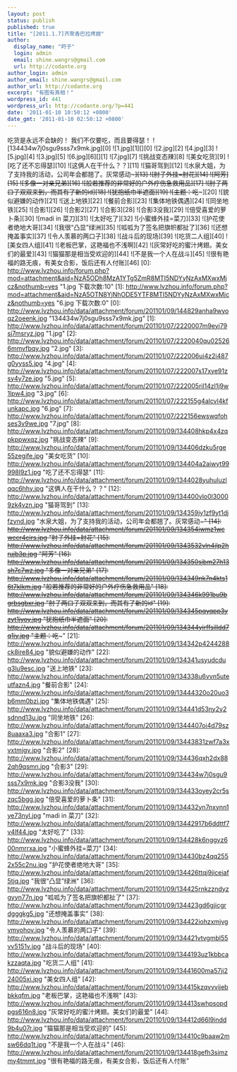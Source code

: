 ```yaml
---
layout: post
status: publish
published: true
title: "[2011.1.7]齐聚香巴拉烤翅"
author:
  display_name: "莳子"
  login: admin
  email: shine.wangrs@gmail.com
  url: http://codante.org
author_login: admin
author_email: shine.wangrs@gmail.com
author_url: http://codante.org
excerpt: "有图有真相！"
wordpress_id: 441
wordpress_url: http://codante.org/?p=441
date: '2011-01-10 10:50:12 +0800'
date_gmt: '2011-01-10 02:50:12 +0800'
---
```


吃货是永远不会缺的！
我们不仅要吃，而且要得瑟！
![134434w7j0sgu9sss7x9mk.jpg][0]
![1.jpg][1][][0]
![2.jpg][2]
![4.jpg][3]
![5.jpg][4]
![3.jpg][5]
![6.jpg][6][][1]
![7.jpg][7]
![挑战变态辣][8]
![美女吃货][9]
![吃了还不忘得瑟][10]
![这俩人在干什么？？][11]
![猫哥驾到][12]
![水泉大姐，为了支持我的活动，公司年会都翘了。灰常感动~~~][13]
![肘子外挂=肘花][14]
![阿芳][15]
![多像一对亲兄弟][16]
![般若推荐的非常好的户外疗伤急救用品][17]
![肘子两口子双双来到，而其有了新的id][18]
![犹抱纸巾半遮面][19]
![主题：吃~~~][20]
![貌似避嫌的动作][21]
![送上地铁][22]
![餐前合影][23]
![集体地铁偶遇][24]
![同坐地铁][25]
![合影1][26]
![合影2][27]
![合影3][28]
![合影3没我][29]
![倍受喜爱的萝卜条][30]
![madi in 菜刀][31]
![太好吃了][32]
![小蜜蜂外挂=菜刀][33]
![护花使者绝地大哥][34]
![我很“凸显”绿洲][35]
![呱呱为了签名把旗帜都扯了][36]
![还想掩盖事实][37]
![令人羡慕的两口子][38]
![战斗后的现场][39]
![吃货二人组][40]
![美女四人组][41]
![老板巴掌，这艳福也不浅啊][42]
![灰常好吃的蜜汁烤翅。美女们的最爱][43]
![猫猫那是相当受欢迎的][44]
![不是我一个人在战斗][45]
![很有艳福的路无痕，有美女合影，饭后还有人付账][46]
[0]: http://www.lvzhou.info/forum.php?mod=attachment&aid=NzA5ODh8MzA1YTg5ZmR8MTI5NDYyNzAxMXwxMjcz&nothumb=yes "1.jpg 下载次数:10"
[1]: http://www.lvzhou.info/forum.php?mod=attachment&aid=NzA5OTN8YjNhODE5YTF8MTI5NDYyNzAxMXwxMjcz&nothumb=yes "6.jpg 下载次数:0"
[0]: http://www.lvzhou.info/data/attachment/forum/201101/09/144829anha9wyoqz2oeenk.jpg "134434w7j0sgu9sss7x9mk.jpg"
[1]: http://www.lvzhou.info/data/attachment/forum/201101/07/2220007m9eyj79sj7msryz.jpg "1.jpg"
[2]: http://www.lvzhou.info/data/attachment/forum/201101/07/2220040qu025266mmvfbqy.jpg "2.jpg"
[3]: http://www.lvzhou.info/data/attachment/forum/201101/07/222006ui4z2i487g0yyss5.jpg "4.jpg"
[4]: http://www.lvzhou.info/data/attachment/forum/201101/07/222007s17xye91zsy4y7ze.jpg "5.jpg"
[5]: http://www.lvzhou.info/data/attachment/forum/201101/07/222005ril14zl1j9w1lpw4.jpg "3.jpg"
[6]: http://www.lvzhou.info/data/attachment/forum/201101/07/222155g4alcvl4kfunkapc.jpg "6.jpg"
[7]: http://www.lvzhou.info/data/attachment/forum/201101/07/222156ewswqfohses3v9we.jpg "7.jpg"
[8]: http://www.lvzhou.info/data/attachment/forum/201101/09/134408hkp4x4zqpkppwxqz.jpg "挑战变态辣"
[9]: http://www.lvzhou.info/data/attachment/forum/201101/09/134406dzku5rge55zegife.jpg "美女吃货"
[10]: http://www.lvzhou.info/data/attachment/forum/201101/09/134404a2aiwyt99998l9z1.jpg "吃了还不忘得瑟"
[11]: http://www.lvzhou.info/data/attachment/forum/201101/09/1344028yuhuluzlqqc6hhy.jpg "这俩人在干什么？？"
[12]: http://www.lvzhou.info/data/attachment/forum/201101/09/134400vlo0l30009zk4vzn.jpg "猫哥驾到"
[13]: http://www.lvzhou.info/data/attachment/forum/201101/09/134359jy1zf9yt1djfzynd.jpg "水泉大姐，为了支持我的活动，公司年会都翘了。灰常感动~~~"
[14]: http://www.lvzhou.info/data/attachment/forum/201101/09/134354iwmz1wcwccr4cirs.jpg "肘子外挂=肘花"
[15]: http://www.lvzhou.info/data/attachment/forum/201101/09/1343532vln4jlp2hrujb3p.jpg "阿芳"
[16]: http://www.lvzhou.info/data/attachment/forum/201101/09/134350sjbm27h13sh7c7wz.jpg "多像一对亲兄弟"
[17]: http://www.lvzhou.info/data/attachment/forum/201101/09/134349nk7n4kts16t7klkm.jpg "般若推荐的非常好的户外疗伤急救用品"
[18]: http://www.lvzhou.info/data/attachment/forum/201101/09/134346k991bu9bgrbsgbxr.jpg "肘子两口子双双来到，而其有了新的id"
[19]: http://www.lvzhou.info/data/attachment/forum/201101/09/134345pqyqpp3yzyt1jyoy.jpg "犹抱纸巾半遮面"
[20]: http://www.lvzhou.info/data/attachment/forum/201101/09/134344yirffsilldd7q1iy.jpg "主题：吃~~~"
[21]: http://www.lvzhou.info/data/attachment/forum/201101/09/134342p4244288ck8ire84.jpg "貌似避嫌的动作"
[22]: http://www.lvzhou.info/data/attachment/forum/201101/09/134341usyudcdug3lu9esc.jpg "送上地铁"
[23]: http://www.lvzhou.info/data/attachment/forum/201101/09/134338u6vvn5uteutfazn4.jpg "餐前合影"
[24]: http://www.lvzhou.info/data/attachment/forum/201101/09/13444320o20uo3b6mm0bzi.jpg "集体地铁偶遇"
[25]: http://www.lvzhou.info/data/attachment/forum/201101/09/134441d53ny2y2sdnnd13u.jpg "同坐地铁"
[26]: http://www.lvzhou.info/data/attachment/forum/201101/09/1344407oi4d79sz8uaaxa3.jpg "合影1"
[27]: http://www.lvzhou.info/data/attachment/forum/201101/09/13443831zwf7a3xvxtmjgv.jpg "合影2"
[28]: http://www.lvzhou.info/data/attachment/forum/201101/09/134436qxh2dx882qh9qsmn.jpg "合影3"
[29]: http://www.lvzhou.info/data/attachment/forum/201101/09/134434w7j0sgu9sss7x9mk.jpg "合影3没我"
[30]: http://www.lvzhou.info/data/attachment/forum/201101/09/134433oyey2cr5szqc5bgg.jpg "倍受喜爱的萝卜条"
[31]: http://www.lvzhou.info/data/attachment/forum/201101/09/134432yn7nxynn1ye73nyl.jpg "madi in 菜刀"
[32]: http://www.lvzhou.info/data/attachment/forum/201101/09/13442917b6ddttf7v4lf44.jpg "太好吃了"
[33]: http://www.lvzhou.info/data/attachment/forum/201101/09/134428k6nggyz600nmrrxa.jpg "小蜜蜂外挂=菜刀"
[34]: http://www.lvzhou.info/data/attachment/forum/201101/09/134430bz4qq2552x55c2nu.jpg "护花使者绝地大哥"
[35]: http://www.lvzhou.info/data/attachment/forum/201101/09/134426ttqj9jiceiaf5tjq.jpg "我很“凸显”绿洲"
[36]: http://www.lvzhou.info/data/attachment/forum/201101/09/134425rnkzzndyzgyyn77n.jpg "呱呱为了签名把旗帜都扯了"
[37]: http://www.lvzhou.info/data/attachment/forum/201101/09/134423gd6gjicgrdgggkg5.jpg "还想掩盖事实"
[38]: http://www.lvzhou.info/data/attachment/forum/201101/09/134422iohzxmjvgvmyohov.jpg "令人羡慕的两口子"
[39]: http://www.lvzhou.info/data/attachment/forum/201101/09/134421vtvgmbl55vv5151v.jpg "战斗后的现场"
[40]: http://www.lvzhou.info/data/attachment/forum/201101/09/1344193uz1kbbcakzzaqta.jpg "吃货二人组"
[41]: http://www.lvzhou.info/data/attachment/forum/201101/09/13441600ma57ji224005xi.jpg "美女四人组"
[42]: http://www.lvzhou.info/data/attachment/forum/201101/09/134415kzqvvvijebbkkqfm.jpg "老板巴掌，这艳福也不浅啊"
[43]: http://www.lvzhou.info/data/attachment/forum/201101/09/134413swhpsopdpgs616n8.jpg "灰常好吃的蜜汁烤翅。美女们的最爱"
[44]: http://www.lvzhou.info/data/attachment/forum/201101/09/134412d66l9indd9b4u07r.jpg "猫猫那是相当受欢迎的"
[45]: http://www.lvzhou.info/data/attachment/forum/201101/09/134410c9baaw2msw66dq1t.jpg "不是我一个人在战斗"
[46]: http://www.lvzhou.info/data/attachment/forum/201101/09/134418gefh3simzmy4tmmt.jpg "很有艳福的路无痕，有美女合影，饭后还有人付账"